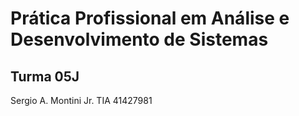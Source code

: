# Prática Profissional em Análise e Desenvolvimento de Sistemas

## Turma 05J

Sergio A. Montini Jr. TIA 41427981

